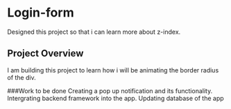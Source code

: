 # Login-form
Designed this project so that i can learn more about z-index.
## Project Overview
I am building this project to learn how i will be animating the border radius of the div.

###Work to be done
Creating a pop up notification and its functionality.
Intergrating backend framework into the app.
Updating database of the app
